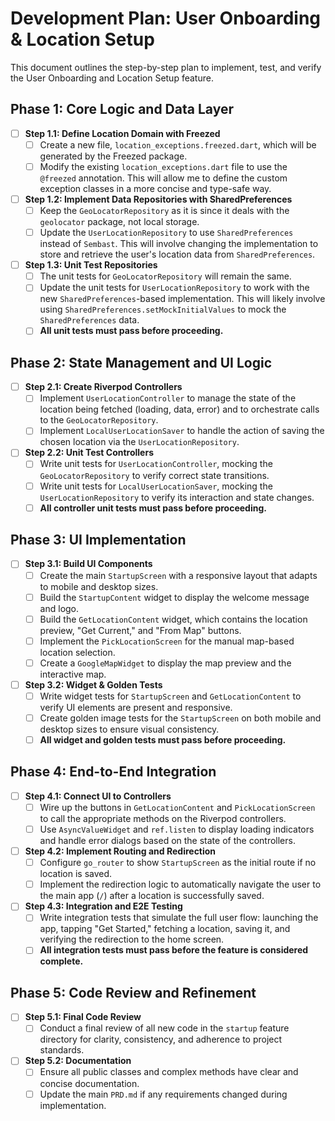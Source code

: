 # Development Plan: User Onboarding & Location Setup

This document outlines the step-by-step plan to implement, test, and verify the User Onboarding and Location Setup feature.

## Phase 1: Core Logic and Data Layer

- [ ] **Step 1.1: Define Location Domain with Freezed**
  - [ ] Create a new file, `location_exceptions.freezed.dart`, which will be generated by the Freezed package.
  - [ ] Modify the existing `location_exceptions.dart` file to use the `@freezed` annotation. This will allow me to define the custom exception classes in a more concise and type-safe way.

- [ ] **Step 1.2: Implement Data Repositories with SharedPreferences**
  - [ ] Keep the `GeoLocatorRepository` as it is since it deals with the `geolocator` package, not local storage.
  - [ ] Update the `UserLocationRepository` to use `SharedPreferences` instead of `Sembast`. This will involve changing the implementation to store and retrieve the user's location data from `SharedPreferences`.

- [ ] **Step 1.3: Unit Test Repositories**
  - [ ] The unit tests for `GeoLocatorRepository` will remain the same.
  - [ ] Update the unit tests for `UserLocationRepository` to work with the new `SharedPreferences`-based implementation. This will likely involve using `SharedPreferences.setMockInitialValues` to mock the `SharedPreferences` data.
  - [ ] **All unit tests must pass before proceeding.**

## Phase 2: State Management and UI Logic

- [ ] **Step 2.1: Create Riverpod Controllers**
  - [ ] Implement `UserLocationController` to manage the state of the location being fetched (loading, data, error) and to orchestrate calls to the `GeoLocatorRepository`.
  - [ ] Implement `LocalUserLocationSaver` to handle the action of saving the chosen location via the `UserLocationRepository`.

- [ ] **Step 2.2: Unit Test Controllers**
  - [ ] Write unit tests for `UserLocationController`, mocking the `GeoLocatorRepository` to verify correct state transitions.
  - [ ] Write unit tests for `LocalUserLocationSaver`, mocking the `UserLocationRepository` to verify its interaction and state changes.
  - [ ] **All controller unit tests must pass before proceeding.**

## Phase 3: UI Implementation

- [ ] **Step 3.1: Build UI Components**
  - [ ] Create the main `StartupScreen` with a responsive layout that adapts to mobile and desktop sizes.
  - [ ] Build the `StartupContent` widget to display the welcome message and logo.
  - [ ] Build the `GetLocationContent` widget, which contains the location preview, "Get Current," and "From Map" buttons.
  - [ ] Implement the `PickLocationScreen` for the manual map-based location selection.
  - [ ] Create a `GoogleMapWidget` to display the map preview and the interactive map.

- [ ] **Step 3.2: Widget & Golden Tests**
  - [ ] Write widget tests for `StartupScreen` and `GetLocationContent` to verify UI elements are present and responsive.
  - [ ] Create golden image tests for the `StartupScreen` on both mobile and desktop sizes to ensure visual consistency.
  - [ ] **All widget and golden tests must pass before proceeding.**

## Phase 4: End-to-End Integration

- [ ] **Step 4.1: Connect UI to Controllers**
  - [ ] Wire up the buttons in `GetLocationContent` and `PickLocationScreen` to call the appropriate methods on the Riverpod controllers.
  - [ ] Use `AsyncValueWidget` and `ref.listen` to display loading indicators and handle error dialogs based on the state of the controllers.

- [ ] **Step 4.2: Implement Routing and Redirection**
  - [ ] Configure `go_router` to show `StartupScreen` as the initial route if no location is saved.
  - [ ] Implement the redirection logic to automatically navigate the user to the main app (`/`) after a location is successfully saved.

- [ ] **Step 4.3: Integration and E2E Testing**
  - [ ] Write integration tests that simulate the full user flow: launching the app, tapping "Get Started," fetching a location, saving it, and verifying the redirection to the home screen.
  - [ ] **All integration tests must pass before the feature is considered complete.**

## Phase 5: Code Review and Refinement

- [ ] **Step 5.1: Final Code Review**
  - [ ] Conduct a final review of all new code in the `startup` feature directory for clarity, consistency, and adherence to project standards.

- [ ] **Step 5.2: Documentation**
  - [ ] Ensure all public classes and complex methods have clear and concise documentation.
  - [ ] Update the main `PRD.md` if any requirements changed during implementation.
